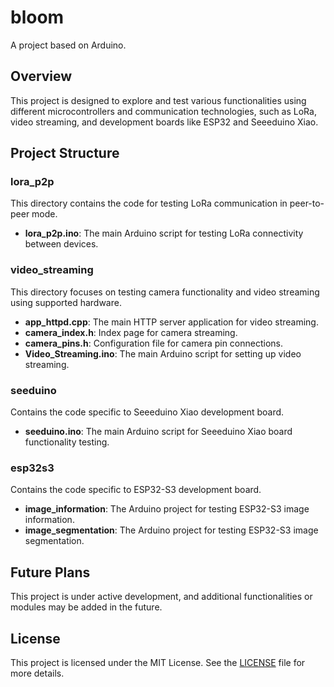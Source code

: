 # bloom

A project based on Arduino.

## Overview

This project is designed to explore and test various functionalities using different microcontrollers and communication technologies, such as LoRa, video streaming, and development boards like ESP32 and Seeeduino Xiao.

## Project Structure

### lora_p2p

This directory contains the code for testing LoRa communication in peer-to-peer mode.

- **lora_p2p.ino**: The main Arduino script for testing LoRa connectivity between devices.

### video_streaming

This directory focuses on testing camera functionality and video streaming using supported hardware.

- **app_httpd.cpp**: The main HTTP server application for video streaming.
- **camera_index.h**: Index page for camera streaming.
- **camera_pins.h**: Configuration file for camera pin connections.
- **Video_Streaming.ino**: The main Arduino script for setting up video streaming.

### seeduino

Contains the code specific to Seeeduino Xiao development board.

- **seeduino.ino**: The main Arduino script for Seeeduino Xiao board functionality testing.

### esp32s3

Contains the code specific to ESP32-S3 development board.

- **image_information**: The Arduino project for testing ESP32-S3 image information.
- **image_segmentation**: The Arduino project for testing ESP32-S3 image segmentation.

## Future Plans

This project is under active development, and additional functionalities or modules may be added in the future.

## License

This project is licensed under the MIT License. See the [LICENSE](LICENSE) file for more details.
